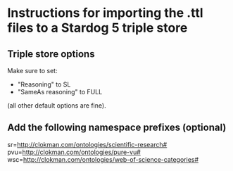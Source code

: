 # Instructions for importing the .ttl files to a Stardog 5 triple store

## Triple store options
Make sure to set:
- "Reasoning" to SL
- "SameAs reasoning" to FULL

(all other default options are fine).

## Add the following namespace prefixes (optional)
sr=http://clokman.com/ontologies/scientific-research#
pvu=http://clokman.com/ontologies/pure-vu#
wsc=http://clokman.com/ontologies/web-of-science-categories#
